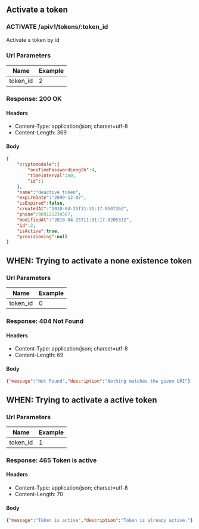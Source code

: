 ## Activate a token

### ACTIVATE /apiv1/tokens/:token_id

Activate a token by id

### Url Parameters

Name | Example
--- | ---
token_id | 2

### Response: 200 OK

#### Headers

* Content-Type: application/json; charset=utf-8
* Content-Length: 369

#### Body

```json
{
    "cryptomodule":{
        "oneTimePasswordLength":4,
        "timeInterval":60,
        "id":1
    },
    "name":"deactive_token",
    "expireDate":"2099-12-07",
    "isExpired":false,
    "createdAt":"2018-04-25T11:31:17.010726Z",
    "phone":989121234567,
    "modifiedAt":"2018-04-25T11:31:17.020533Z",
    "id":2,
    "isActive":true,
    "provisioning":null
}
```

## WHEN: Trying to activate a none existence token

### Url Parameters

Name | Example
--- | ---
token_id | 0

### Response: 404 Not Found

#### Headers

* Content-Type: application/json; charset=utf-8
* Content-Length: 69

#### Body

```json
{"message":"Not Found","description":"Nothing matches the given URI"}
```

## WHEN: Trying to activate a active token

### Url Parameters

Name | Example
--- | ---
token_id | 1

### Response: 465 Token is active

#### Headers

* Content-Type: application/json; charset=utf-8
* Content-Length: 70

#### Body

```json
{"message":"Token is active","description":"Token is already active."}
```

